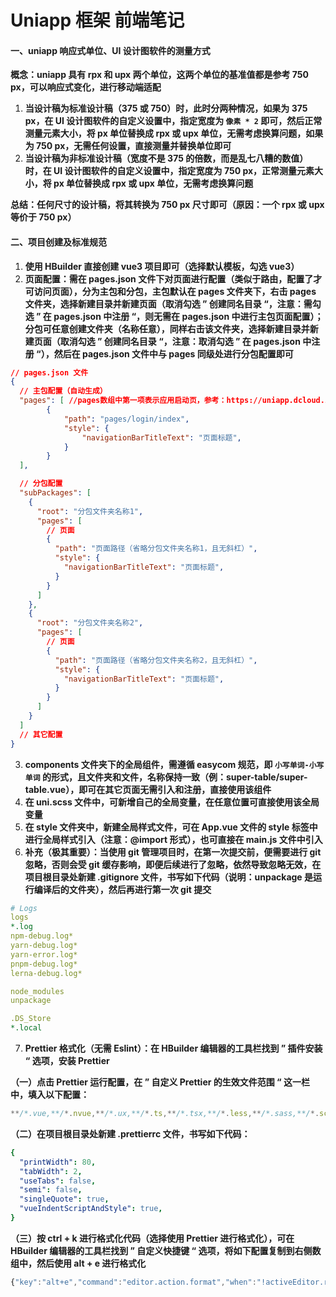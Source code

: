 # Uniapp 框架 前端笔记



#### 一、uniapp 响应式单位、UI 设计图软件的测量方式

**概念：uniapp 具有 rpx 和 upx 两个单位，这两个单位的基准值都是参考 750 px，可以响应式变化，进行移动端适配**

1. **当设计稿为标准设计稿（375 或 750）时，此时分两种情况，如果为 375 px，在 UI 设计图软件的自定义设置中，指定宽度为 `像素 * 2` 即可，然后正常测量元素大小，将 px 单位替换成 rpx 或 upx 单位，无需考虑换算问题，如果为 750 px，无需任何设置，直接测量并替换单位即可**
2. **当设计稿为非标准设计稿（宽度不是 375 的倍数，而是乱七八糟的数值）时，在 UI 设计图软件的自定义设置中，指定宽度为 750 px，正常测量元素大小，将 px 单位替换成 rpx 或 upx 单位，无需考虑换算问题**

**总结：任何尺寸的设计稿，将其转换为 750 px 尺寸即可（原因：一个 rpx 或 upx 等价于 750 px）**



#### 二、项目创建及标准规范

1. **使用 HBuilder 直接创建 vue3 项目即可（选择默认模板，勾选 vue3）**
2. **页面配置：需在 pages.json 文件下对页面进行配置（类似于路由，配置了才可访问页面），分为主包和分包，主包默认在 pages 文件夹下，右击 pages 文件夹，选择新建目录并新建页面（取消勾选 ” 创建同名目录 “，注意：需勾选 ” 在 pages.json 中注册 “，则无需在 pages.json 中进行主包页面配置）；分包可任意创建文件夹（名称任意），同样右击该文件夹，选择新建目录并新建页面（取消勾选 ” 创建同名目录 “，注意：取消勾选 ” 在 pages.json 中注册 “），然后在 pages.json 文件中与 pages 同级处进行分包配置即可**

```json
// pages.json 文件
{
  // 主包配置（自动生成）
  "pages": [ //pages数组中第一项表示应用启动页，参考：https://uniapp.dcloud.io/collocation/pages
		{
			"path": "pages/login/index",
			"style": {
				"navigationBarTitleText": "页面标题",
			}
		}
  ],

  // 分包配置
  "subPackages": [
    {
      "root": "分包文件夹名称1",
      "pages": [
        // 页面
        {
          "path": "页面路径（省略分包文件夹名称1，且无斜杠）",
          "style": {
            "navigationBarTitleText": "页面标题",
          }
        }
      ]
    },
    {
      "root": "分包文件夹名称2",
      "pages": [
        // 页面
        {
          "path": "页面路径（省略分包文件夹名称2，且无斜杠）",
          "style": {
            "navigationBarTitleText": "页面标题",
          }
        }
      ]
    }
  ]
  // 其它配置
}
```

3. **components 文件夹下的全局组件，需遵循 easycom 规范，即 `小写单词-小写单词` 的形式，且文件夹和文件，名称保持一致（例：super-table/super-table.vue），即可在其它页面无需引入和注册，直接使用该组件**
4. **在 uni.scss 文件中，可新增自己的全局变量，在任意位置可直接使用该全局变量**
5. **在 style 文件夹中，新建全局样式文件，可在 App.vue 文件的 style 标签中进行全局样式引入（注意：@import 形式），也可直接在 main.js 文件中引入**
6. **补充（极其重要）：当使用 git 管理项目时，在第一次提交前，便需要进行 git 忽略，否则会受 git 缓存影响，即便后续进行了忽略，依然导致忽略无效，在项目根目录处新建 .gitignore 文件，书写如下代码（说明：unpackage 是运行编译后的文件夹），然后再进行第一次 git 提交**

```yaml
# Logs
logs
*.log
npm-debug.log*
yarn-debug.log*
yarn-error.log*
pnpm-debug.log*
lerna-debug.log*

node_modules
unpackage

.DS_Store
*.local
```

7. **Prettier 格式化（无需 Eslint）：在 HBuilder 编辑器的工具栏找到 ” 插件安装 “ 选项，安装 Prettier**

**（一）点击 Prettier 运行配置，在 ” 自定义 Prettier 的生效文件范围 “ 这一栏中，填入以下配置：**

```javascript
**/*.vue,**/*.nvue,**/*.ux,**/*.ts,**/*.tsx,**/*.less,**/*.sass,**/*.scss,**/*.js
```

**（二）在项目根目录处新建 .prettierrc 文件，书写如下代码：**

```yaml
{
  "printWidth": 80,
  "tabWidth": 2,
  "useTabs": false,
  "semi": false,
  "singleQuote": true,
  "vueIndentScriptAndStyle": true,
}
```

**（三）按 ctrl + k 进行格式化代码（选择使用 Prettier 进行格式化），可在 HBuilder 编辑器的工具栏找到 ” 自定义快捷键 “ 选项，将如下配置复制到右侧数组中，然后使用 alt + e 进行格式化**

```javascript
{"key":"alt+e","command":"editor.action.format","when":"!activeEditor.readonly && activeEditor.canFormat","override":true}
```

